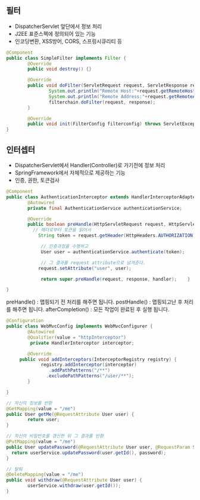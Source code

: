 ## 필터

- DispatcherServlet 앞단에서 정보 처리
- J2EE 표준스펙에 정의되어 있는 기능
- 인코딩변환, XSS방어, CORS, 스프링시큐리티 등

```java
@Component
public class SimpleFilter implements Filter {
		@Override
		public void destroy() {}

		@Override
		public void doFilter(ServletRequest request, ServletResponse response, FilterChain filterchain)       throws IOException, ServletException {
				System.out.println("Remote Host:"+request.getRemoteHost());
				System.out.println("Remote Address:"+request.getRemoteAddr());
				filterchain.doFilter(request, response);
		}

		@Override
		public void init(FilterConfig filterconfig) throws ServletException {}
}

```

## 인터셉터

- DispatcherServlet에서 Handler(Controller)로 가기전에 정보 처리
- SpringFramework에서 자체적으로 제공하는 기능
- 인증, 권한, 토큰검사

```java
@Component
public class AuthenticationInterceptor extends HandlerInterceptorAdapter {
		@Autowired
		private final AuthenticationService authenticationService;

		@Override
		public boolean preHandle(HttpServletRequest request, HttpServletResponse response, Object handler) throws Exception {
		  // 헤더로부터 토큰을 읽어서
			String token = request.getHeader(HttpHeaders.AUTHORIZATION);

			 // 인증과정을 수행하고
			 User user = authenticationService.authenticate(token);

			 // 그 결과를 request attribute으로 넘겨준다.
			request.setAttribute("user", user);

			 return super.preHandle(request, response, handler);    }

}

```

preHandle() : 맵핑되기 전 처리를 해주면 됩니다. postHandle() : 맵핑되고난 후 처리를 해주면 됩니다. afterCompletion() : 모든 작업이 완료된 후 실행 됩니다.

```java
@Configuration
public class WebMvcConfig implements WebMvcConfigurer {
		@Autowired
		@Qualifier(value = "httpInterceptor")
		 private HandlerInterceptor interceptor;

		@Override
	 public void addInterceptors(InterceptorRegistry registry) {
			 registry.addInterceptor(interceptor)
				.addPathPatterns("/**")
			   .excludePathPatterns("/user/**");
		}

}

```

```java
// 자신의 정보를 반환
@GetMapping(value = "/me")
public User getMe(@RequestAttribute User user) {
		return user;
}

// 자신의 비밀번호를 갱신한 뒤 그 결과를 반환
@PutMapping(value = "/me")
public User updatePassword(@RequestAttribute User user, @RequestParam String password) {
  return userService.updatePassword(user.getId(), password);
}

// 탈퇴
@DeleteMapping(value = "/me")
public void withdraw(@RequestAttribute User user) {
		userService.withdraw(user.getId());
}

```